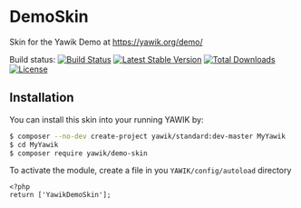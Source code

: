 DemoSkin
========

Skin for the Yawik Demo at https://yawik.org/demo/

Build status:
[![Build Status](https://travis-ci.org/yawik/DemoSkin.svg?branch=master)](https://travis-ci.org/yawik/DemoSkin)
[![Latest Stable Version](https://poser.pugx.org/yawik/demo-skin/v/stable)](https://packagist.org/packages/yawik/demo-skin)
[![Total Downloads](https://poser.pugx.org/yawik/demo-skin/downloads)](https://packagist.org/packages/yawik/demo-skin)
[![License](https://poser.pugx.org/yawik/demo-skin/license)](https://packagist.org/packages/yawik/demo-skin)

Installation
------------

You can install this skin into your running YAWIK by:

```sh
$ composer --no-dev create-project yawik/standard:dev-master MyYawik
$ cd MyYawik
$ composer require yawik/demo-skin
```



To activate the module, create a file in you `YAWIK/config/autoload` directory

```
<?php
return ['YawikDemoSkin'];
```
